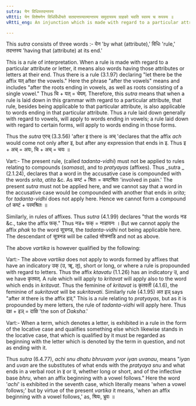 ```yaml
---
sutra: येन विधिस्तदन्तस्य
vRtti: येन विशेषणेन विधिर्विधीयते सतदन्तस्यात्मान्तस्य समुदायस्य ग्राहको भवति स्वस्य च रूपस्य ॥
vRtti_eng: An injunction which is made with regard to a particular attribute, applies to words having that attribute at their end as well as to that attribute itself.

---
```

This _sutra_ consists of three words :- येन 'by what (attribute),' विधिः 'rule,' तदन्तस्य 'having that (attribute) at its end.'

This is a rule of interpretation. When a rule is made with regard to a particular attribute or letter, it means also words having those attributes or letters at their end. Thus there is a rule (3.1.97) declaring "let there be the affix यत् after the vowels." Here the phrase "after the vowels" means and includes "after the roots ending in vowels, as well as roots consisting of a single vowel." Thus चि + यत् = चेयम्. Therefore, this _sutra_ means that when a rule is laid down in this grammar with regard to a particular attribute, that rule, besides being applicable to that particular attribute, is also applicable to words ending in that particular attribute. Thus a rule laid down generally with regard to vowels, will apply to words ending in vowels; a rule laid down with regard to certain forms, will apply to words ending in those forms.

Thus the _sutra_ एरच् (3.3.56) 'after इ there is अच् 'declares that the affix _ach_ would come not only after इ, but after any expression that ends in इ. Thus इ + अच् = अयः, चि + अच् = चयः ॥

Vart:- The present rule, (called _tadanta_-_vidhi_) must not be applied to rules relating to compounds (_samasa_), and to _pratyayas_ (affixes). Thus _sutra _ (2.1.24), declares that a word in the accusative case is compounded with the words _srita_, _atita_ &c. As कष्टं + श्रितः = कष्टश्रितः 'involved in pain.' The present _sutra_ must not be applied here, and we cannot say that a word in the accusative case would be compounded with another that ends in _srita_; for _tadanta_-_vidhi_ does not apply here. Hence we cannot form a compound of कष्टं + परमश्रितः ॥

Similarly, in rules of affixes. Thus _sutra_ (4.1.99) declares "that the words नड &c., take the affix फक्." Thus नड+ फक् = नाडायनः । But we cannot apply the affix _phak_ to the word सूत्रनड, the _tadanta_-_vidhi_ not being applicable here. The descendant of सूत्रनड will be called सोत्रनाडि and not as above.

The above _vartika_ is however qualified by the following:

Vart:- The above _vartika_ does not apply to words formed by affixes that have an indicatory उक् (उ, ॠ, लृ), short or long, or where a rule is propounded with regard to letters. Thus the affix _ktavatu_ (1.1.26) has an indicatory उ, and we have कृतवत्. A rule which will apply to _kritavat_ will apply also to the word which ends in _kritavat_. Thus the feminine of _kritavat_ is कृतवती (4.1.6), the feminine of _sukritavat_ will be _sukritavati_. Similarly rule (4.1.95) अत इञ् says "after अ there is the affix इञ्." This is a rule relating to _pratyayas_, but as it is propounded by mere letters, the rule of _tadanta_-_vidhi_ will apply here. Thus दक्ष + इञ् = दाक्षि 'the son of _Daksha_.'

Vart:- When a term, which denotes a letter, is exhibited in a rule in the form of the locative case and qualifies something else which likewise stands in the locative case, that which is qualified by it must be regarded as beginning with the letter which is denoted by the term in question, and not as ending with it.

Thus _sutra_ (6.4.77), _achi_ _snu_ _dhatu_ _bhruvam_ _yvor_ _iyan_ _uvanau_, means "_iyan_ and _uvan_ are the substitutes of what ends with the _pratyaya_ _snu_ and what ends in a verbal root in इ or उ, whether long or short, and of the inflective base _bhru_, when an affix beginning with a vowel follows." Here the word '_achi_' is exhibited in the seventh case, which literally means 'when a vowel follows;' but by virtue of the present _vartika_ it means, 'when an affix beginning with a vowel follows,' as, श्रियः, भ्रुवः ॥